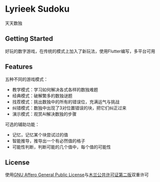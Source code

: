 # Lyrieek Sudoku

天天数独

## Getting Started

好玩的数字游戏，在传统的模式上加入了新玩法，使用Flutter编写，多平台可用

## Features

五种不同的游戏模式：

- 教学模式：学习如何解决各式各样的数独难题
- 经典模式：破解繁多的数独谜题
- 找茬模式：挑出数独中的所有的错误位，充满运气与挑战
- 纠错模式：数独中出现了3对位置错误的块，把它们纠正过来
- 演示模式：观赏AI解决数独的步骤

可选的辅助功能：

- 记忆，记忆某个块尝试过的值
- 智能推导，推导出一个有必然值的格子
- 可能性判断，判断可能的几个值中，每个值的可能性

## License

使用[GNU Affero General Public License](https://www.gnu.org/licenses/agpl-3.0.en.html)与[木兰公共许可证第二版](http://license.coscl.org.cn/MulanPubL-2.0)双重许可
